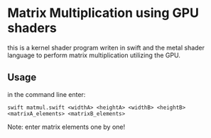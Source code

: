 # Matrix Multiplication using GPU shaders #

this is a kernel shader program writen in swift and the metal shader language to perform matrix multiplication
utilizing the GPU.

## Usage ##
in the command line enter:
```
swift matmul.swift <widthA> <heightA> <widthB> <heightB> <matrixA_elements> <matrixB_elements>
```

Note: enter matrix elements one by one!